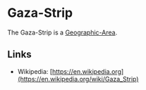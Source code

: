 # Gaza-Strip

The Gaza-Strip is a [Geographic-Area](140000085.md).

## Links

- Wikipedia: [https://en.wikipedia.org](https://en.wikipedia.org/wiki/Gaza_Strip)
